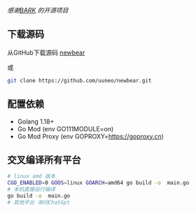 
 *感谢[BARK](https://github.com/Finb/Bark) 的开源项目*
## 下载源码
从GitHub下载源码 [newbear](https://github.com/uuneo/newbear)

或
```sh
git clone https://github.com/uuneo/newbear.git
```
## 配置依赖
- Golang 1.18+
- Go Mod (env GO111MODULE=on)
- Go Mod Proxy (env GOPROXY=https://goproxy.cn)

## 交叉编译所有平台
```sh
# linux amd 版本
CGO_ENABLED=0 GOOS=linux GOARCH=amd64 go build -o  main.go 
# 本机直接运行编译
go build -o  main.go 
# 其他平台 询问ChatGpt
```

